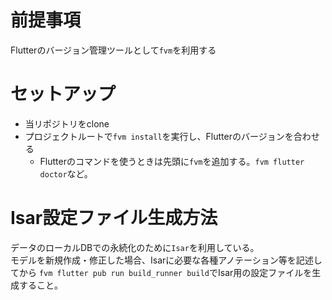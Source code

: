 # 前提事項
Flutterのバージョン管理ツールとして`fvm`を利用する

# セットアップ
- 当リポジトリをclone
- プロジェクトルートで`fvm install`を実行し、Flutterのバージョンを合わせる
  - Flutterのコマンドを使うときは先頭に`fvm`を追加する。`fvm flutter doctor`など。

# Isar設定ファイル生成方法
データのローカルDBでの永続化のために`Isar`を利用している。  
モデルを新規作成・修正した場合、Isarに必要な各種アノテーション等を記述してから
`fvm flutter pub run build_runner build`でIsar用の設定ファイルを生成すること。
